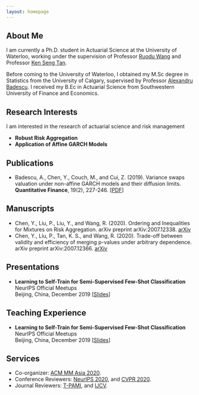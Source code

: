 ```yaml
---
layout: homepage
---
```


## About Me

I am currently a Ph.D. student in Actuarial Science at the University of Waterloo, working under the supervision of Professor [Ruodu Wang](http://sas.uwaterloo.ca/~wang/) and Professor [Ken Seng Tan](https://uwaterloo.ca/statistics-and-actuarial-science/people-profiles/ken-seng-tan).

Before coming to the University of Waterloo, I obtained my M.Sc degree in Statistics from the University of Calgary, supervised by Professor [Alexandru Badescu](https://contacts.ucalgary.ca/info/math/profiles/101-152917). I received my B.Ec in Actuarial Science from Southwestern University of Finance and Economics.

## Research Interests
I am interested in the research of actuarial science and risk management
- **Robust Risk Aggregation** 
- **Application of Affine GARCH Models** 

## Publications

-  Badescu, A., Chen, Y., Couch, M., and Cui, Z. (2019). Variance swaps valuation under non-affine GARCH models and their diffusion limits. **Quantitative Finance**, 19(2), 227-246.
  [[PDF](https://www.researchgate.net/publication/326759271_Variance_swaps_valuation_under_non-affine_GARCH_models_and_their_diffusion_limits)]
  
## Manuscripts

-  Chen, Y., Liu, P., Liu, Y., and Wang, R. (2020). Ordering and Inequalities for Mixtures on Risk Aggregation. arXiv preprint arXiv:2007.12338.
  [arXiv](https://arxiv.org/abs/2007.12338)
-  Chen, Y., Liu, P., Tan, K. S., and Wang, R. (2020). Trade-off between validity and efficiency of merging p-values under arbitrary dependence. arXiv preprint arXiv:2007.12366.
  [arXiv](https://arxiv.org/abs/2007.12366)

## Presentations

- **Learning to Self-Train for Semi-Supervised Few-Shot Classification**
  <br>
  NeurIPS Official Meetups
  <br>
  Beijing, China, December 2019 [[Slides](https://people.mpi-inf.mpg.de/~yaliu/files/learning-to-self-train-slides.pdf)]
  
## Teaching Experience

- **Learning to Self-Train for Semi-Supervised Few-Shot Classification**
  <br>
  NeurIPS Official Meetups
  <br>
  Beijing, China, December 2019 [[Slides](https://people.mpi-inf.mpg.de/~yaliu/files/learning-to-self-train-slides.pdf)]

## Services

- Co-organizer: [ACM MM Asia 2020](https://mmasia2020.org/).
- Conference Reviewers: [NeurIPS 2020](https://neurips.cc/Conferences/2020), and [CVPR 2020](http://cvpr2020.thecvf.com/).
- Journal Reviewers: [T-PAMI](https://ieeexplore.ieee.org/xpl/RecentIssue.jsp?punumber=34), and [IJCV](https://www.springer.com/journal/11263).
